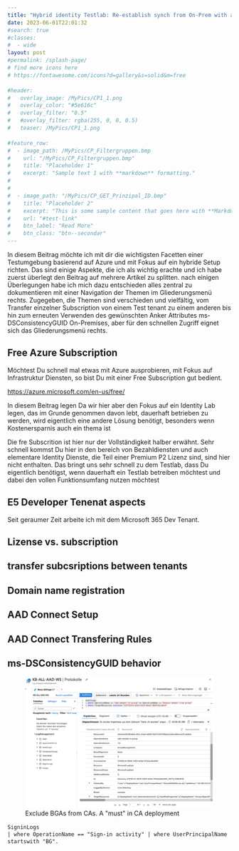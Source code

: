 ```yaml
---
title: "Hybrid identity Testlab: Re-establish synch from On-Prem with a new tenant (Part #3)"
date: 2023-06-01T22:01:32
#search: true
#classes:
#  - wide
layout: post
#permalink: /splash-page/
# find more icons here
# https://fontawesome.com/icons?d=gallery&s=solid&m=free

#header:
#   overlay_image: /MyPics/CP1_1.png
#   overlay_color: "#5e616c"
#   overlay_filter: "0.5"
#   #overlay_filter: rgba(255, 0, 0, 0.5)
#   teaser: /MyPics/CP1_1.png
   
#feature_row:
#  - image_path: /MyPics/CP_Filtergruppen.bmp
#    url: "/MyPics/CP_Filtergruppen.bmp"
#    title: "Placeholder 1"
#    excerpt: "Sample text 1 with **markdown** formatting."
#
#
#  - image_path: "/MyPics/CP_GET_Prinzipal_ID.bmp"
#    title: "Placeholder 2"
#    excerpt: "This is some sample content that goes here with **Markdown** formatting."
#    url: "#test-link"
#    btn_label: "Read More"
#    btn_class: "btn--secondar"
---
```


In diesem Beitrag möchte ich mit dir die wichtigsten Facetten einer Testumgebung basierend auf Azure und mit Fokus auf ein hybride Setup richten. Das sind einige Aspekte, die ich als wichtig erachte und ich habe zuerst überlegt den Beitrag auf mehrere Artikel zu splitten. nach einigen Überlegungen habe ich mich dazu entschieden alles zentral zu dokumentieren mit einer Navigation der Themen im Gliederungsmenü rechts. Zugegeben, die Themen sind verschieden und vielfältig, vom Transfer einzelner Subscription von einem Test tenant zu einem anderen bis hin zum erneuten Verwenden des gewünschten Anker Attributes ms-DSConsistencyGUID On-Premises, aber für den schnellen Zugriff eignet sich das Gliederungsmenü rechts.

## Free Azure Subscription
Möchtest Du schnell mal etwas mit Azure ausprobieren, mit Fokus auf Infrastruktur Diensten, so bist Du mit einer Free Subscription gut bedient.

https://azure.microsoft.com/en-us/free/

In diesem Beitrag legen Da wir hier aber den Fokus auf ein Identity Lab legen, das im Grunde genommen davon lebt, dauerhaft betrieben zu werden, wird eigentlich eine andere Lösung benötigt, besonders wenn Kostenersparnis auch ein thema ist

Die fre Subscrition ist hier nur der Vollständigkeit halber erwähnt. Sehr schnell kommst Du hier in den bereich von Bezahldiensten und auch elementare Identity Dienste, die Teil einer Premium P2 Lizenz sind, sind hier nicht enthalten. Das bringt uns sehr schnell zu dem Testlab, dass Du eigentlich benötigst, wenn dauerhaft ein Testlab betreiben möchtest und dabei den vollen Funktionsumfang nutzen möchtest

## E5 Developer Tenenat aspects

Seit geraumer Zeit arbeite ich mit dem Microsoft 365 Dev Tenant. 

## Lizense vs. subscription

## transfer subcsriptions between tenants

## Domain name registration

## AAD Connect Setup

## AAD Connect Transfering Rules

## ms-DSConsistencyGUID behavior




<figure class="medium">
  <a href="/MyPics/2021-01-22-ZeroTrust Monitoring_I.png"><img src="/MyPics/2021-01-22-ZeroTrust Monitoring_I.png"></a>
  <figcaption>Exclude BGAs from CAs. A "must" in CA deployment</figcaption>
</figure>


```posh
SigninLogs
| where OperationName == "Sign-in activity" | where UserPrincipalName startswith "BG". 
```
